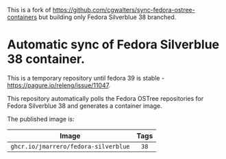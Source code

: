 This is a fork of https://github.com/cgwalters/sync-fedora-ostree-containers but building only Fedora Silverblue 38 branched.
# Automatic sync of Fedora Silverblue 38 container.

This is a temporary repository until fedora 39 is stable - https://pagure.io/releng/issue/11047.

This repository automatically polls the Fedora OSTree
repositories for Fedora Silverblue 38 and generates a container image.

The published image is:

|                 Image                 |         Tags          |
|:-------------------------------------:|:---------------------:|
| `ghcr.io/jmarrero/fedora-silverblue` | `38` | 
